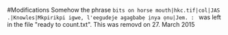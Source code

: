 #Modifications
Somehow the phrase `bits on horse mouth|hkc.tif|col|JAS .|Knowles|Mkpirikpi igwe, l'eegudeje agagbabẹ ịnya ọnu|Jem. : ` was left in the file "ready to count.txt". This was removd on 27. March 2015
